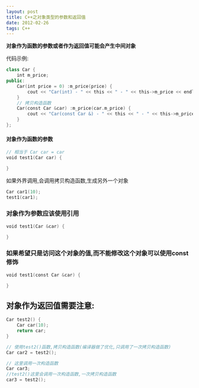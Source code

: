 ```yaml
---
layout: post
title: C++之对象类型的参数和返回值
date: 2012-02-26
tags: C++
---
```


**对象作为函数的参数或者作为返回值可能会产生中间对象**

代码示例:
```swift
class Car {
	int m_price;
public:
	Car(int price = 0) :m_price(price) { 
		cout << "Car(int) - " << this << " - " << this->m_price << endl;
	}
    // 拷贝构造函数
	Car(const Car &car) :m_price(car.m_price) {
		cout << "Car(const Car &) - " << this << " - " << this->m_price << endl;
	}
};
```
#### 对象作为函数的参数

```Swift
// 相当于 Car car = car
void test1(Car car) {

}
```
如果外界调用,会调用拷贝构造函数,生成另外一个对象
```Swift
Car car1(10);
test1(car1);
```

### 对象作为参数应该使用引用
```Swift
void test1(Car &car) {

}
```
### 如果希望只是访问这个对象的值,而不能修改这个对象可以使用const修饰
```Swift
void test1(const Car &car) {

}
```

## 对象作为返回值需要注意:
```swift
Car test2() {
	Car car(10);
	return car;
}
```

```swift
// 使用test2()函数,拷贝构造函数(编译器做了优化,只调用了一次拷贝构造函数)
Car car2 = test2();

// 这里调用一次构造函数
Car car3;
//test2()这里会调用一次构造函数,一次拷贝构造函数
car3 = test2();
```
